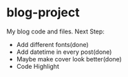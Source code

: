 # blog-project
My blog code and files.
Next Step:
* Add different fonts(done)
* Add datetime in every post(done)
* Maybe make cover look better(done)
* Code Highlight
